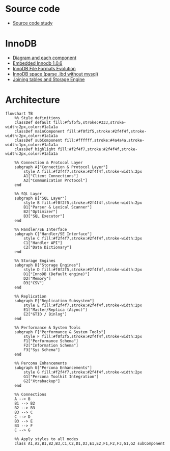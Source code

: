 # Source code

- [Source code study](./source)

# InnoDB

- [Diagram and each component](./docs/innodb_diagram.md)
- [Embedded Innodb 1.0.6](./../tests/innodbtest/README.md)
- [InnoDB File Formats Evolution](./docs/inndb_format.md)
- [InnoDB space (parse .ibd without mysql)](../parse/docs/innodb_space.md)
- [Joining tables and Storage Engine](./docs/join_storage.md)

# Architecture

```mermaid
flowchart TB
    %% Style definitions
    classDef default fill:#f5f5f5,stroke:#333,stroke-width:2px,color:#1a1a1a
    classDef mainComponent fill:#f0f2f5,stroke:#2f4f4f,stroke-width:2px,color:#1a1a1a
    classDef subComponent fill:#ffffff,stroke:#4a4a4a,stroke-width:1px,color:#1a1a1a
    classDef highlight fill:#f2f4f7,stroke:#2f4f4f,stroke-width:2px,color:#1a1a1a

    %% Connection & Protocol Layer
    subgraph A["Connection & Protocol Layer"]
        style A fill:#f2f4f7,stroke:#2f4f4f,stroke-width:2px
        A1["Client Connections"]
        A2["Communication Protocol"]
    end

    %% SQL Layer
    subgraph B["SQL Layer"]
        style B fill:#f0f2f5,stroke:#2f4f4f,stroke-width:2px
        B1["Parser & Lexical Scanner"]
        B2["Optimizer"]
        B3["SQL Executor"]
    end

    %% Handler/SE Interface
    subgraph C["Handler/SE Interface"]
        style C fill:#f2f4f7,stroke:#2f4f4f,stroke-width:2px
        C1["Handler API"]
        C2["Data Dictionary"]
    end

    %% Storage Engines
    subgraph D["Storage Engines"]
        style D fill:#f0f2f5,stroke:#2f4f4f,stroke-width:2px
        D1["InnoDB (Default engine)"]
        D2["Memory"]
        D3["CSV"]
    end

    %% Replication
    subgraph E["Replication Subsystem"]
        style E fill:#f2f4f7,stroke:#2f4f4f,stroke-width:2px
        E1["Master/Replica (Async)"]
        E2["GTID / Binlog"]
    end

    %% Performance & System Tools
    subgraph F["Performance & System Tools"]
        style F fill:#f0f2f5,stroke:#2f4f4f,stroke-width:2px
        F1["Performance Schema"]
        F2["Information Schema"]
        F3["Sys Schema"]
    end

    %% Percona Enhancements
    subgraph G["Percona Enhancements"]
        style G fill:#f2f4f7,stroke:#2f4f4f,stroke-width:2px
        G1["Percona Toolkit Integration"]
        G2["Xtrabackup"]
    end

    %% Connections
    A --> B
    B1 --> B2
    B2 --> B3
    B3 --> C
    C --> D
    B3 --> E
    B3 --> F
    C --> G

    %% Apply styles to all nodes
    class A1,A2,B1,B2,B3,C1,C2,D1,D3,E1,E2,F1,F2,F3,G1,G2 subComponent
```

